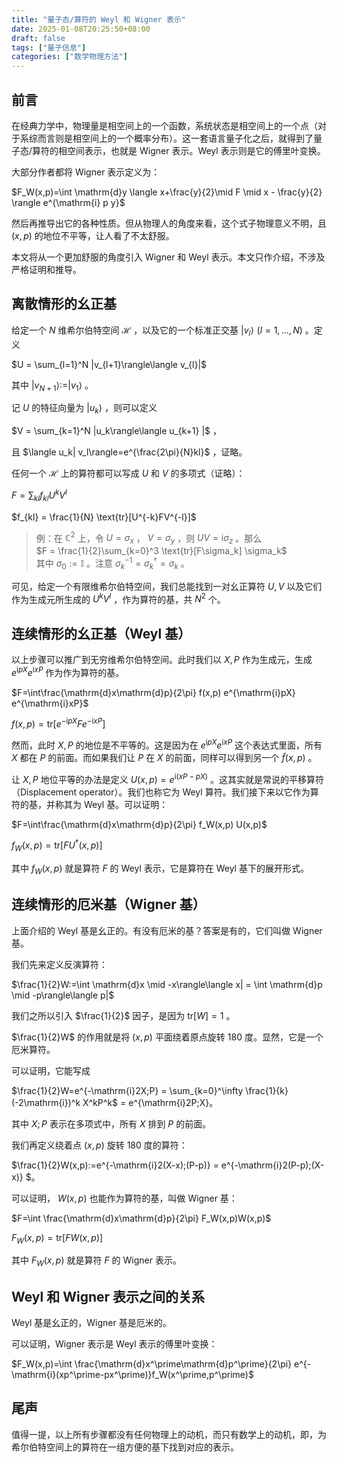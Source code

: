 ```yaml
---
title: "量子态/算符的 Weyl 和 Wigner 表示"
date: 2025-01-08T20:25:50+08:00
draft: false
tags: ["量子信息"]
categories: ["数学物理方法"]
---
```


## 前言  

在经典力学中，物理量是相空间上的一个函数，系统状态是相空间上的一个点（对于系综而言则是相空间上的一个概率分布）。这一套语言量子化之后，就得到了量子态/算符的相空间表示，也就是 Wigner 表示。Weyl 表示则是它的傅里叶变换。

大部分作者都将 Wigner 表示定义为：

$F_W(x,p)=\int \mathrm{d}y \langle x+\frac{y}{2}\mid F \mid x - \frac{y}{2} \rangle e^{\mathrm{i} p y}$

然后再推导出它的各种性质。但从物理人的角度来看，这个式子物理意义不明，且 $(x,p)$ 的地位不平等，让人看了不太舒服。

本文将从一个更加舒服的角度引入 Wigner 和 Weyl 表示。本文只作介绍，不涉及严格证明和推导。

## 离散情形的幺正基  

给定一个 $N$ 维希尔伯特空间 $\mathcal{H}$ ，以及它的一个标准正交基 $|v_l\rangle\,\,( l=1,...,N)$ 。定义

$U = \sum_{l=1}^N |v_{l+1}\rangle\langle v_{l}|$

其中 $|v_{N+1}\rangle := |v_1\rangle$ 。

记 $U$ 的特征向量为 $|u_k\rangle$ ，则可以定义

$V = \sum_{k=1}^N |u_k\rangle\langle u_{k+1} |$ ，

且 $\langle u_k| v_l\rangle=e^{\frac{2\pi}{N}kl}$ ，证略。

任何一个 $\mathcal{H}$ 上的算符都可以写成 $U$ 和 $V$ 的多项式（证略）：

$F = \sum_{kl} f_{kl}U^k  V^l$

$f_{kl} = \frac{1}{N} \text{tr}[U^{-k}FV^{-l}]$

> 例：在 $\mathbb{C}^2$ 上，令 $U = \sigma_x$ ， $V=\sigma_y$ ，则 $UV = \mathrm{i}\sigma_z$ 。那么  
>  $F = \frac{1}{2}\sum_{k=0}^3 \text{tr}[F\sigma_k] \sigma_k$   
> 其中 $\sigma_0 :=\mathbb{I}$ 。注意 $\sigma_k^{-1} = \sigma_k^\dagger = \sigma_k$ 。

可见，给定一个有限维希尔伯特空间，我们总能找到一对幺正算符 $U,V$ 以及它们作为生成元所生成的 $U^k V^l$ ，作为算符的基，共 $N^2$ 个。

## 连续情形的幺正基（Weyl 基）  

以上步骤可以推广到无穷维希尔伯特空间。此时我们以 $X,P$ 作为生成元，生成 $e^{\mathrm{i}pX}e^{\mathrm{i}xP}$ 作为作为算符的基。

$F=\int\frac{\mathrm{d}x\mathrm{d}p}{2\pi} f(x,p) e^{\mathrm{i}pX} e^{\mathrm{i}xP}$

$f(x,p)=\text{tr}[e^{-\mathrm{i}pX}Fe^{-\mathrm{i}xP}]$

然而，此时 $X,P$ 的地位是不平等的。这是因为在 $e^{\mathrm{i}pX}e^{\mathrm{i}xP}$ 这个表达式里面，所有 $X$ 都在 $P$ 的前面。而如果我们让 $P$ 在 $X$ 的前面，同样可以得到另一个 $\tilde{f}(x,p)$ 。

让 $X,P$ 地位平等的办法是定义 $U(x,p)=e^{\mathrm{i}(xP-pX)}$ 。这其实就是常说的平移算符（Displacement operator）。我们也称它为 Weyl 算符。我们接下来以它作为算符的基，并称其为 Weyl 基。可以证明：

$F=\int\frac{\mathrm{d}x\mathrm{d}p}{2\pi} f_W(x,p) U(x,p)$

$f_W(x,p) = \text{tr}[FU^\dagger(x,p)]$

其中 $f_W(x,p)$ 就是算符 $F$ 的 Weyl 表示，它是算符在 Weyl 基下的展开形式。

## 连续情形的厄米基（Wigner 基）  

上面介绍的 Weyl 基是幺正的。有没有厄米的基？答案是有的，它们叫做 Wigner 基。

我们先来定义反演算符：

$\frac{1}{2}W:=\int \mathrm{d}x \mid -x\rangle\langle x| = \int \mathrm{d}p \mid -p\rangle\langle p|$

我们之所以引入 $\frac{1}{2}$ 因子，是因为 $\text{tr}[W]=1$ 。

$\frac{1}{2}W$ 的作用就是将 $(x,p)$ 平面绕着原点旋转 180 度。显然，它是一个厄米算符。

可以证明，它能写成

$\frac{1}{2}W=e^{-\mathrm{i}2X;P} = \sum_{k=0}^\infty \frac{1}{k}(-2\mathrm{i})^k X^kP^k$ =  e^{\mathrm{i}2P;X}。

其中 $X;P$ 表示在多项式中，所有 $X$ 排到 $P$ 的前面。

我们再定义绕着点 $(x,p)$ 旋转 180 度的算符：

$\frac{1}{2}W(x,p):=e^{-\mathrm{i}2(X-x);(P-p)} = e^{-\mathrm{i}2(P-p);(X-x)} $。

可以证明， $W(x,p)$ 也能作为算符的基，叫做 Wigner 基：

$F=\int \frac{\mathrm{d}x\mathrm{d}p}{2\pi} F_W(x,p)W(x,p)$

$F_W(x,p) = \text{tr}[FW(x,p)]$

其中 $F_W(x,p)$ 就是算符 $F$ 的 Wigner 表示。

## Weyl 和 Wigner 表示之间的关系  

Weyl 基是幺正的，Wigner 基是厄米的。

可以证明，Wigner 表示是 Weyl 表示的傅里叶变换：

$F_W(x,p)=\int \frac{\mathrm{d}x^\prime\mathrm{d}p^\prime}{2\pi} e^{-\mathrm{i}(xp^\prime-px^\prime)}f_W(x^\prime,p^\prime)$

## 尾声  

值得一提，以上所有步骤都没有任何物理上的动机，而只有数学上的动机，即，为希尔伯特空间上的算符在一组方便的基下找到对应的表示。
